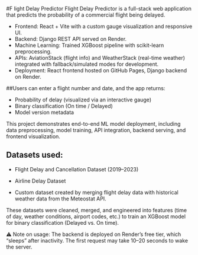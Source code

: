 #F light Delay Predictor
Flight Delay Predictor is a full-stack web application that predicts the probability of a commercial flight being delayed.
- Frontend: React + Vite with a custom gauge visualization and responsive UI.
- Backend: Django REST API served on Render.
- Machine Learning: Trained XGBoost pipeline with scikit-learn preprocessing.
- APIs: AviationStack (flight info) and WeatherStack (real-time weather) integrated with fallback/simulated modes for development.
- Deployment: React frontend hosted on GitHub Pages, Django backend on Render.

##Users can enter a flight number and date, and the app returns:
- Probability of delay (visualized via an interactive gauge)
- Binary classification (On time / Delayed)
- Model version metadata

This project demonstrates end-to-end ML model deployment, including data preprocessing, model training, API integration, backend serving, and frontend visualization.

## Datasets used:

- Flight Delay and Cancellation Dataset (2019–2023)

- Airline Delay Dataset

- Custom dataset created by merging flight delay data with historical weather data from the Meteostat API.

These datasets were cleaned, merged, and engineered into features (time of day, weather conditions, airport codes, etc.) to train an XGBoost model for binary classification (Delayed vs. On time).

⚠️ Note on usage: The backend is deployed on Render’s free tier, which “sleeps” after inactivity. The first request may take 10–20 seconds to wake the server.
